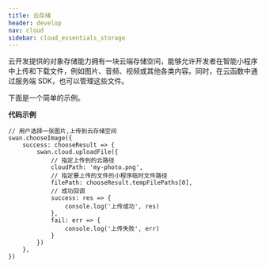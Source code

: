 ```yaml
---
title: 云存储 
header: develop
nav: cloud
sidebar: cloud_essentials_storage
---
```




云开发提供的对象存储能力拥有一块云端存储空间，能够允许开发者在智能小程序中上传和下载文件，例如图片、音频、视频或其他各类内容。同时，在云函数中通过服务端 SDK，也可以管理这些文件。

下面是一个简单的示例。

**代码示例**
```
// 用户选择一张图片,上传到云存储空间
swan.chooseImage({
    success: chooseResult => {
        swan.cloud.uploadFile({
            // 指定上传到的云路径
            cloudPath: 'my-photo.png',
            // 指定要上传的文件的小程序临时文件路径
            filePath: chooseResult.tempFilePaths[0],
            // 成功回调
            success: res => {
                console.log('上传成功', res)
            },
            fail: err => {
                console.log('上传失败', err)
            }
        })
    },
})
```
